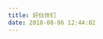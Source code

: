 ```yaml
---
title: 好伙伴们
date: 2018-08-06 12:44:02
---
```

<div class="linkpage"><ul id="friendsList"></ul></div>

<script type="text/javascript">
// 以下为样例内容，按照格式可以随意修改
var myFriends = [
    ["http://crystalrays.lofter.com/", "https://avaimg.nosdn.127.net/img/WUx6WXltMXVsUFp2UlY3V3pBdWxaYXVXaXA3UEl6dHBHbEZMVGZORzQvcFFHa3NJREYzbS9RPT0.jpg", "CrystalRays", "一位程序大佬"], 
    ["https://www.bokutake.com/", "https://cn.gravatar.com/avatar/e57379eaaadeba99e175d5173eb6ba0d", "Октябрьская революция", "Welt von Bokutake"], 
    ["https://www.fczbl.vip/", "https://cn.gravatar.com/avatar/5e6892e999ca8c85a358d21164167f38", "犬's Blog", "一位掌握了微软的独特打开方式的大佬"], 
    ["https://diygod.me/", "https://diygod.me/images/DIYgod.jpg", "DIYgod", "是裙里最大的绒布球"],
    ["https://www.fghrsh.net/", "https://cn.gravatar.com/avatar/0c5d77513a08b8c3e38336859b53b027", "FGHRSH", "一只可爱的阿狸"]
];

// 以下为核心功能内容，修改前请确保理解您的行为内容与可能造成的结果
var  targetList = document.getElementById("friendsList");
while (myFriends.length > 0) {
    var rndNum = Math.floor(Math.random()*myFriends.length);
    var friendNode = document.createElement("li");
    var friend_link = document.createElement("a"), 
        friend_img = document.createElement("img"), 
        friend_name = document.createElement("h4"), 
        friend_about = document.createElement("p")
    ;
    friend_link.target = "_blank";
    friend_link.href = myFriends[rndNum][0];
    friend_img.src=myFriends[rndNum][1];
    friend_name.innerText = myFriends[rndNum][2];
    friend_about.innerText = myFriends[rndNum][3];

    friend_link.appendChild(friend_img);
    friend_link.appendChild(friend_name);
    friend_link.appendChild(friend_about);

    friendNode.appendChild(friend_link);
    targetList.appendChild(friendNode);

    myFriends.splice(rndNum, 1);
}
</script>
